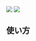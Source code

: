 <img src="https://img.shields.io/badge/-Node.js-339933.svg?logo=node.js&style=flat-square">
<img src="https://img.shields.io/badge/-Typescript-000000.svg?logo=typescript&style=popout-square">

## 使い方
